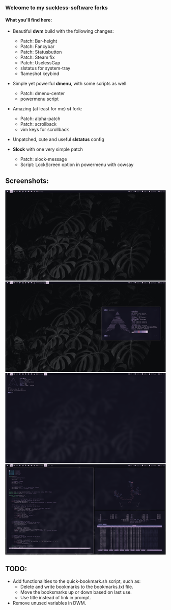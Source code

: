 ### Welcome to my suckless-software forks
#### What you'll find here:
  - Beautiful <b>dwm</b> build with the following changes:
      - Patch: Bar-height
      - Patch: Fancybar
      - Patch: Statusbutton
      - Patch: Steam fix
      - Patch: UselessGap
      - slstatus for system-tray
      - flameshot keybind
  
  - Simple yet powerful <b>dmenu</b>, with some scripts as well:
      - Patch: dmenu-center
      - powermenu script
  
  - Amazing (at least for me) <b>st</b> fork:
      - Patch: alpha-patch
      - Patch: scrollback
      - vim keys for scrollback
      
  - Unpatched, cute and useful <b>slstatus</b> config
  
  - <b>Slock</b> with one very simple patch 
      - Patch: slock-message
      - Script: LockScreen option in powermenu with cowsay
      
## Screenshots:
<img src="./screenshots/desktop.png"/>
<img src="./screenshots/neofetch.png"/>
<img src="./screenshots/1st.png"/>
<img src="./screenshots/3st.png"/>

## TODO:
- Add functionalities to the quick-bookmark.sh script, such as:
	- Delete and write bookmarks to the bookmarks.txt file.
	- Move the booksmarks up or down based on last use.
	- Use title instead of link in prompt.
- Remove unused variables in DWM.
